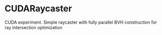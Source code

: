 CUDARaycaster
=============

CUDA experiment. Simple raycaster with fully parallel BVH construction for ray intersection optimization
